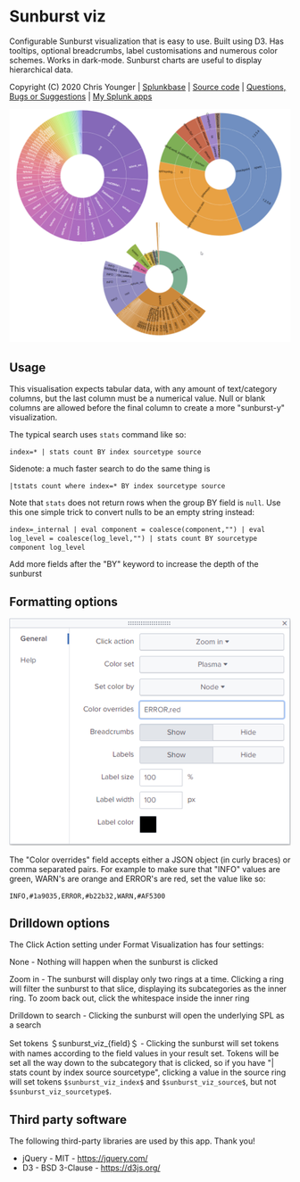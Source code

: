 # Sunburst viz

Configurable Sunburst visualization that is easy to use. Built using D3. Has tooltips, optional breadcrumbs, label customisations and numerous color schemes. Works in dark-mode. Sunburst charts are useful to display hierarchical data.


Copyright (C) 2020 Chris Younger | <a href="https://splunkbase.splunk.com/app/4550/">Splunkbase</a> | [Source code](https://github.com/ChrisYounger/sunburst_viz) |  [Questions, Bugs or Suggestions](https://answers.splunk.com/app/questions/4550.html) | [My Splunk apps](https://splunkbase.splunk.com/apps/#/author/chrisyoungerjds)


![screenshot](https://raw.githubusercontent.com/ChrisYounger/sunburst_viz/master/appserver/static/demo.png)



## Usage

This visualisation expects tabular data, with any amount of text/category columns, but the last column must be a numerical value.  Null or blank columns are allowed before the final column to create a more "sunburst-y" visualization.

The typical search uses `stats` command like so:
```
index=* | stats count BY index sourcetype source
```

Sidenote: a much faster search to do the same thing is 
```
|tstats count where index=* BY index sourcetype source
```

Note that `stats` does not return rows when the group BY field is `null`. Use this one simple trick to convert nulls to be an empty string instead:

```
index=_internal | eval component = coalesce(component,"") | eval log_level = coalesce(log_level,"") | stats count BY sourcetype component log_level
```

Add more fields after the "BY" keyword to increase the depth of the sunburst





## Formatting options

![screenshot](https://raw.githubusercontent.com/ChrisYounger/sunburst_viz/master/appserver/static/formatting.png)

The "Color overrides" field accepts either a JSON object (in curly braces) or comma separated pairs. For example to make sure that "INFO" values are green, WARN's are orange and ERROR's are red, set the value like so:
```
INFO,#1a9035,ERROR,#b22b32,WARN,#AF5300
```





## Drilldown options

The Click Action setting under Format Visualization has four settings:

None - Nothing will happen when the sunburst is clicked

Zoom in - The sunburst will display only two rings at a time.  Clicking a ring will filter the sunburst to that slice, displaying its subcategories as the inner ring.  To zoom back out, click the whitespace inside the inner ring

Drilldown to search - Clicking the sunburst will open the underlying SPL as a search

Set tokens ＄sunburst_viz_{field}＄ - Clicking the sunburst will set tokens with names according to the field values in your result set.  Tokens will be set all the way down to the subcategory that is clicked, so if you have "| stats count by index source sourcetype", clicking a value in the source ring will set tokens `$sunburst_viz_index$` and `$sunburst_viz_source$`, but not `$sunburst_viz_sourcetype$`.






## Third party software

The following third-party libraries are used by this app. Thank you!

* jQuery - MIT - https://jquery.com/
* D3 - BSD 3-Clause - https://d3js.org/

